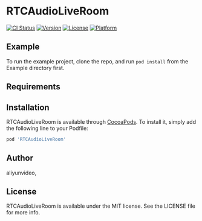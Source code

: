 # RTCAudioLiveRoom

[![CI Status](https://img.shields.io/travis/aliyunvideo/RTCAudioLiveRoom.svg?style=flat)](https://travis-ci.org/aliyunvideo/RTCAudioLiveRoom)
[![Version](https://img.shields.io/cocoapods/v/RTCAudioLiveRoom.svg?style=flat)](https://cocoapods.org/pods/RTCAudioLiveRoom)
[![License](https://img.shields.io/cocoapods/l/RTCAudioLiveRoom.svg?style=flat)](https://cocoapods.org/pods/RTCAudioLiveRoom)
[![Platform](https://img.shields.io/cocoapods/p/RTCAudioLiveRoom.svg?style=flat)](https://cocoapods.org/pods/RTCAudioLiveRoom)

## Example

To run the example project, clone the repo, and run `pod install` from the Example directory first.

## Requirements

## Installation

RTCAudioLiveRoom is available through [CocoaPods](https://cocoapods.org). To install
it, simply add the following line to your Podfile:

```ruby
pod 'RTCAudioLiveRoom'
```

## Author

aliyunvideo, 

## License

RTCAudioLiveRoom is available under the MIT license. See the LICENSE file for more info.
